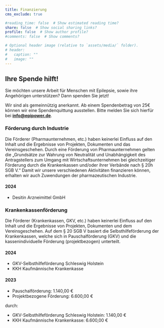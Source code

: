 ```yaml
---
title: Finanzierung
cms_exclude: true

#reading_time: false  # Show estimated reading time?
share: false  # Show social sharing links?
profile: false  # Show author profile?
#comments: false  # Show comments?

# Optional header image (relative to `assets/media/` folder).
# header:
#   caption: ""
#   image: ""
---
```


## Ihre Spende hilft!
Sie möchten unsere Arbeit für Menschen mit Epilepsie, sowie ihre Angehörigen unterstützen? 
Dann spenden Sie jetzt!

<div style="text-align: center;">
    <link href="https://plugin.whydonate.com/wdplugin-style.css" rel="stylesheet" type="text/css">
    <div id="share-widget-unterstutzen-sie-epilepsie-empowerment-deutschland-ev" class="share-widget" 
        data-slug="unterstutzen-sie-epilepsie-empowerment-deutschland-ev" 
        data-lang="de" 
        data-success_url="" 
        data-fail_url="" 
        data-card="hide" 
        data-form_mode="donation-widget">
    </div>
    <script src="https://plugin.whydonate.com/wp_styling.js" type="text/javascript"></script>
</div>

Wir sind als gemeinnützig anerkannt. Ab einem Spendenbetrag von 25€ können wir eine Spendenquittung ausstellen. Bitte melden Sie sich hierfür bei [**info@epipower.de**](mailto:info@epipower.de).

### Förderung durch Industrie
Die Förderer (Pharmaunternehmen, etc.) haben keinerlei Einfluss auf den Inhalt und die Ergebnisse von Projekten, Dokumenten und das Vereinsgeschehen. Durch eine Förderung von Pharmaunternehmen gelten die „Grundsätze zur Wahrung von Neutralität und Unabhängigkeit des Antragstellers zum Umgang mit Wirtschaftsunternehmen bei gleichzeitiger Förderung durch die Krankenkassen und/oder ihrer Verbände nach § 20h SGB V.“ Damit wir unsere verschiedenen Aktivitäten finanzieren können, erhalten wir auch Zuwendungen der pharmazeutischen Industrie.

#### 2024
- Desitin Arzneimittel GmbH 

### Krankenkassenförderung
Die Förderer (Krankenkassen, GKV, etc.) haben keinerlei Einfluss auf den Inhalt und die Ergebnisse von Projekten, Dokumenten und dem Vereinsgeschehen. Auf dem § 20 SGB V basiert die Selbsthilfeförderung der Krankenkassen, welche sich in Pauschalförderung (GKV) und die kassenindividuelle Förderung (projektbezogen) unterteilt.

#### 2024
- GKV-Selbsthilfeförderung Schleswig Holstein
- KKH Kaufmännische Krankenkasse

#### 2023
- Pauschalförderung: 1.140,00 €
- Projektbezogene Förderung: 6.600,00 €

durch:
- GKV-Selbsthilfeförderung Schleswig Holstein: 1.140,00 €
- KKH Kaufmännische Krankenkasse: 6.600,00 €
